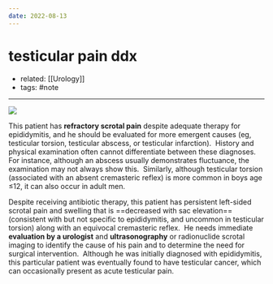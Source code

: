 ```yaml
---
date: 2022-08-13
---
```


# testicular pain ddx

- related: [[Urology]]
- tags: #note
---

![](https://photos.thisispiggy.com/file/wikiFiles/20220813144724.png)

This patient has **refractory scrotal pain** despite adequate therapy for epididymitis, and he should be evaluated for more emergent causes (eg, testicular torsion, testicular abscess, or testicular infarction).  History and physical examination often cannot differentiate between these diagnoses.  For instance, although an abscess usually demonstrates fluctuance, the examination may not always show this.  Similarly, although testicular torsion (associated with an absent cremasteric reflex) is more common in boys age ≤12, it can also occur in adult men.

Despite receiving antibiotic therapy, this patient has persistent left-sided scrotal pain and swelling that is ==decreased with sac elevation== (consistent with but not specific to epididymitis, and uncommon in testicular torsion) along with an equivocal cremasteric reflex.  He needs immediate **evaluation by a urologist** and **ultrasonography** or radionuclide scrotal imaging to identify the cause of his pain and to determine the need for surgical intervention.  Although he was initially diagnosed with epididymitis, this particular patient was eventually found to have testicular cancer, which can occasionally present as acute testicular pain.
